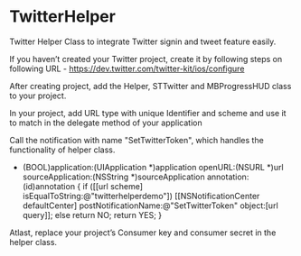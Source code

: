 # TwitterHelper
Twitter Helper Class to integrate Twitter signin and tweet feature easily.

If you haven’t created your Twitter project, create it by following steps on following URL - https://dev.twitter.com/twitter-kit/ios/configure

After creating project, add the Helper, STTwitter and MBProgressHUD class to your project. 

In your project, add URL type with unique Identifier and scheme and use it to match in the delegate method of your application

Call the notification with name "SetTwitterToken", which handles the functionality of helper class.

- (BOOL)application:(UIApplication *)application openURL:(NSURL *)url sourceApplication:(NSString *)sourceApplication annotation:(id)annotation {
    if ([[url scheme] isEqualToString:@"twitterhelperdemo"])
        [[NSNotificationCenter defaultCenter] postNotificationName:@"SetTwitterToken" object:[url query]];
    else
        return NO;
    return YES;
}

Atlast, replace your project’s Consumer key and consumer secret in the helper class.